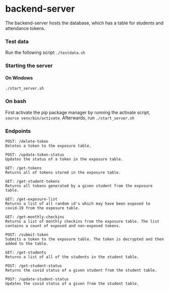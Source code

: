 # backend-server
The backend-server hosts the database, which has a table for students and attendance tokens.

### Test data
Run the following script `./testdata.sh`

### Starting the server 

#### On Windows
`./start_server.sh`

### On bash
First activate the pip package manager by running the activate script, `source venv/bin/activate`.
Afterwards, run `./start_server.sh`

### Endpoints
```
POST: /delete-token
Deletes a token to the exposure table.

POST: /update-token-status
Updates the status of a token in the exposure table.

GET: /get-tokens
Returns all of tokens stored in the exposure table.

GET: /get-student-tokens
Returns all tokens generated by a given student from the exposure table.

GET: /get-exposure-list
Returns a list of all random id's which may have been exposed to covid-19 from the exposure table.

GET: /get-monthly-checkins
Returns a list of monthly checkins from the exposure table. The list contains a count of exposed and non-exposed tokens. 

POST: /submit-token
Submits a token to the exposure table. The token is decrypted and then added to the table.

GET: /get-students
Returns a list of all of the students in the student table.

POST: /get-student-status
Returns the covid status of a given student from the student table.

POST: /update-student-status
Updates the covid status of a given from the student table.
```
